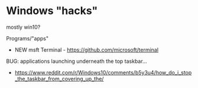 # Windows "hacks"
mostly win10?



Programs/"apps" 

- NEW msft Terminal - https://github.com/microsoft/terminal



BUG: applications launching underneath the top taskbar...
- https://www.reddit.com/r/Windows10/comments/b5y3u4/how_do_i_stop_the_taskbar_from_covering_up_the/



